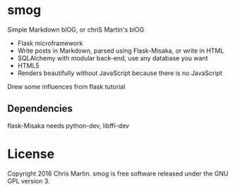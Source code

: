 # smog
Simple Markdown blOG, or chriS Martin's blOG

- Flask microframework
- Write posts in Markdown, parsed using Flask-Misaka, or write in HTML
- SQLAlchemy with modular back-end, use any database you want
- HTML5
- Renders beautifully without JavaScript because there is no JavaScript

Drew some influences from flask tutorial

## Dependencies
flask-Misaka needs python-dev, libffi-dev

# License
Copyright 2016 Chris Martin. smog is free software released under the GNU GPL version 3.
